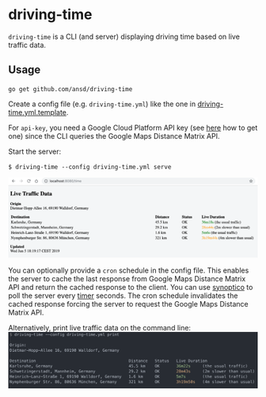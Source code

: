# driving-time

`driving-time` is a CLI (and server) displaying driving time based on live traffic data.

## Usage

```
go get github.com/ansd/driving-time
```

Create a config file (e.g. `driving-time.yml`) like the one in [driving-time.yml.template](driving-time.yml.template).

For `api-key`, you need a Google Cloud Platform API key (see [here](https://developers.google.com/maps/documentation/distance-matrix/get-api-key) how to get one)
since the CLI queries the Google Maps Distance Matrix API.

Start the server:
```
$ driving-time --config driving-time.yml serve
```
![serve.png](docs/serve.png)

You can optionally provide a `cron` schedule in the config file. This enables the server to cache the last response from Google Maps Distance Matrix API and return the cached response to the client. You can use [synoptico](https://github.com/friegger/synoptico) to poll the server every [timer](https://github.com/friegger/synoptico/blob/2b1c3daf1c930681ff89d84394f5ce4760743c99/docs/examples/sample.json#L5) seconds. The cron schedule invalidates the cached response forcing the server to request the Google Maps Distance Matrix API.

Alternatively, print live traffic data on the command line:
![print.png](docs/print.png)
